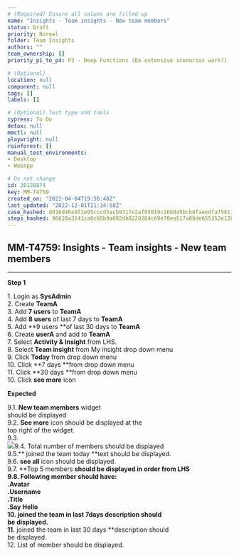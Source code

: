 ```yaml
---
# (Required) Ensure all values are filled up
name: "Insights - Team insights - New team members"
status: Draft
priority: Normal
folder: Team Insights
authors: ""
team_ownership: []
priority_p1_to_p4: P3 - Deep Functions (Do extensive scenarios work?)

# (Optional)
location: null
component: null
tags: []
labels: []

# (Optional) Test type and tools
cypress: To Do
detox: null
mmctl: null
playwright: null
rainforest: []
manual_test_environments: 
- Desktop
- Webapp

# Do not change
id: 20128874
key: MM-T4759
created_on: "2022-04-04T19:56:48Z"
last_updated: "2022-12-01T21:14:58Z"
case_hashed: d816d46e9f2e95cccd5acb9317e2af95019c168849bcb0faeedfa7581183c52d6026a5b0398b93f875c3fb1cd8a8c20a
steps_hashed: 96628a3141ca0c69b9a002db8220204c69e70ea517a00de655352e12b834049d0e406e852bb928da2ff3e81167e31749
---
```


<!-- (Auto-generated) Based on frontmatter's "key" and "name" -->

## MM-T4759: Insights - Team insights - New team members

---

**Step 1**

1\. Login as **SysAdmin**\
2\. Create **TeamA**\
3\. Add **7 users** to **TeamA**\
4\. Add **8 users** of last 7 days to **TeamA**\
5\. Add \*\*9 users \*\*of last 30 days to **TeamA**\
6\. Create **userA** and add to **TeamA**\
7\. Select **Activity & Insight** from LHS.\
8\. Select **Team insight** from My insight drop down menu\
9\. Click **Today** from drop down menu\
10\. Click \*\*7 days \*\*from drop down menu\
11\. Click \*\*30 days \*\*from drop down menu\
10\. Click **see more** icon

**Expected**

9.1. **New team members** widget\
should be displayed\
9.2. **See more** icon should be displayed at the\
top right of the widget.\
9.3.\
![](https://smartbear-tm4j-prod-us-west-2-attachment-rich-text.s3.us-west-2.amazonaws.com/embedded-f3277290f945470c4add5d21ef3dc7ca7b74388fc7152bfb6b99ae58c66a95a8-1649172599996-1649172599996.png)9.4. Total number of members should be displayed\
9.5.\*\* joined the team today \*\*text should be displayed.\
9.6. **see all** icon should be displayed.\
9.7. \*\*Top 5 members **should be displayed in order from LHS\
9.8. Following member should have:\
.**Avatar**\
.**Username**\
.**Title**\
.**Say Hello**\
10\. **joined the team in last 7days** description should\
be displayed.\
11.** joined the team in last 30 days \*\*description should\
be displayed.\
12\. List of member should be displayed.
